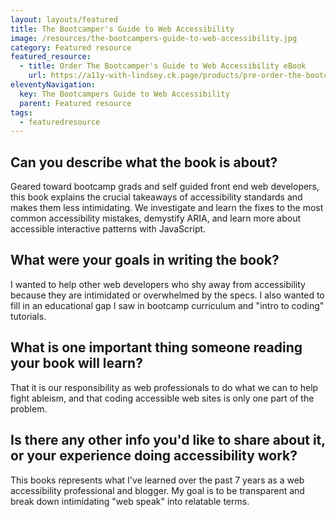 ```yaml
---
layout: layouts/featured
title: The Bootcamper's Guide to Web Accessibility
image: /resources/the-bootcampers-guide-to-web-accessibility.jpg
category: Featured resource
featured_resource:
  - title: Order The Bootcamper's Guide to Web Accessibility eBook
    url: https://a11y-with-lindsey.ck.page/products/pre-order-the-bootcampers-guide-to-web
eleventyNavigation:
  key: The Bootcampers Guide to Web Accessibility
  parent: Featured resource
tags:
  - featuredresource
---
```


## Can you describe what the book is about?

Geared toward bootcamp grads and self guided front end web developers, this book explains the crucial takeaways of accessibility standards and makes them less intimidating. We investigate and learn the fixes to the most common accessibility mistakes, demystify ARIA, and learn more about accessible interactive patterns with JavaScript.

## What were your goals in writing the book?

I wanted to help other web developers who shy away from accessibility because they are intimidated or overwhelmed by the specs. I also wanted to fill in an educational gap I saw in bootcamp curriculum and "intro to coding" tutorials.

## What is one important thing someone reading your book will learn?

That it is our responsibility as web professionals to do what we can to help fight ableism, and that coding accessible web sites is only one part of the problem.

## Is there any other info you'd like to share about it, or your experience doing accessibility work?

This books represents what I've learned over the past 7 years as a web accessibility professional and blogger. My goal is to be transparent and break down intimidating "web speak" into relatable terms.
